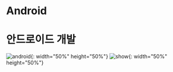 # Android
안드로이드 개발
=========
![android](https://www.pinclipart.com/picdir/big/551-5511063_brand-guidelines-android-logo-clipart.png){: width="50%" height="50%"}
![show](https://www.pinclipart.com/picdir/big/453-4532374_android-development-summer-training-in-jaipur-android-app.png){: width="50%" height="50%"}
